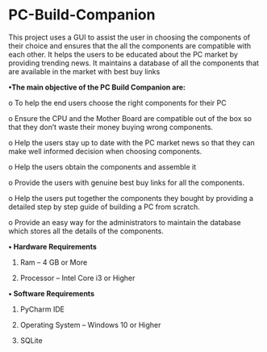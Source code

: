 # PC-Build-Companion
This project uses a GUI to assist the user in choosing the components of their choice and ensures that the all the components are compatible with each other. It helps the users to be educated about the PC market by providing trending news. It maintains a database of all the components that are available in the market with best buy links

**•The main objective of the PC Build Companion are:**

o	To help the end users choose the right components for their PC

o	Ensure the CPU and the Mother Board are compatible out of the box so that they don’t waste their money buying wrong components.

o	Help the users stay up to date with the PC market news so that they can make well informed decision when choosing components.

o	Help the users obtain the components and assemble it

o	Provide the users with genuine best buy links for all the components.

o	Help the users put together the components they bought by providing a detailed step by step guide of building a PC from scratch.

o	Provide an easy way for the administrators to maintain the database which stores all the details of the components.

**•	Hardware Requirements**
   
   1) Ram – 4 GB or More
   
   2) Processor – Intel Core i3 or Higher

**•	Software Requirements**
   
   1) PyCharm IDE
   
   2) Operating System – Windows 10 or Higher
   
   3) SQLite
